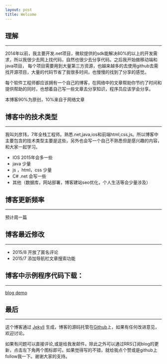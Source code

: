 ```yaml
---
layout: post
title: Welcome
---
```


## 理解
----

2014年以前，我主要开发.net项目，微软提供的sdk能解决80%的以上的开发需求，所以我很少去网上找代码，自然也很少去分享代码。之后我开始做移动端和java项目，
每个项目需要用到大量第三方资源，也越来越多的去使用github去需找开源项目，大量的代码节省了我很多时间，也慢慢的找到了分享的感觉。

每个软件工程师都应该拥有一个自己的博客，在网络中的文章帮助你节约了时间和提供帮助的同时，也想着自己写一些文章去分享知识，程序员应该学会分享。


本博客90%为原创，10%来自于网络文章

## 博客中的技术类型
---
我叫刘彦玮，7年全栈工程师。熟悉.net,java,ios和前端html,css,js。所以博客中主要包含的技术类型主要是这些，另外也会写一个自己不熟悉但是感兴趣的内容，和大家一起学习。

-   IOS 2015年会多一些
-   java 少量
-   js ，html，css 少量
-   C# .net 会写一些
-   其他（数据库，网站部署，博客建站seo优化，个人生活等会少量涉及）




## 博客更新频率
---

预计周一篇



## 博客最近修改
---

-   2015/8 开放了匿名评论
-   2015/7 添加导航栏文章搜索功能

## 博客中示例程序代码下载：
---

[blog demo](https://github.com/coolnameismy/demo)

## 最后
---
这个博客通过 [Jekyll](http://jekyllrb.com/) 生成，博客的源码托管在[Github](https://github.com/coolnameismy/coolnameismy.github.io)上，如果有任何改进意见，欢迎讨论。

如果有问题可以直接评论,或是给我发邮件。除此之外可以通过RRS订阅blog的更新，点击左下角两个图标即可。如果觉得写的不错，就给我点个赞或是github上follow我一下。谢谢大家的支持。